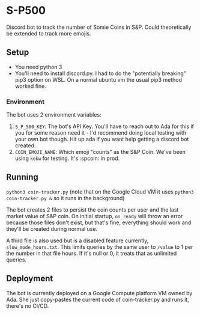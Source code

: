 # S-P500
Discord bot to track the number of Somie Coins in S&P. Could theoretically be extended to track more emojis.

## Setup
- You need python 3
- You'll need to install discord.py. I had to do the "potentially breaking" pip3 option on WSL. On a normal ubuntu vm the usual pip3 method worked fine.

### Environment
The bot uses 2 environment variables:
1. `S_P_500_KEY`: The bot's API Key. You'll have to reach out to Ada for this if you for some reason need it - I'd recommend doing local testing with your own bot though. Hit up ada if you want help getting a discord bot created.
2. `COIN_EMOJI_NAME`: Which emoji "counts" as the S&P Coin. We've been using `kekw` for testing. It's :spcoin: in prod.

## Running
`python3 coin-tracker.py` (note that on the Google Cloud VM it uses `python3 coin-tracker.py &` so it runs in the background)

The bot creates 2 files to persist the coin counts per user and the last market value of S&P coin. On initial startup, `on_ready` will throw an error because those files don't exist, but that's fine, everything should work and they'll be created during normal use.

A third file is also used but is a disabled feature currently, `slow_mode_hours.txt`. This limits queries by the same user to `/value` to 1 per the number in that file hours. If it's null or 0, it treats that as unlimited queries.

## Deployment
The bot is currently deployed on a Google Compute platform VM owned by Ada. She just copy-pastes the current code of coin-tracker.py and runs it, there's no CI/CD.
